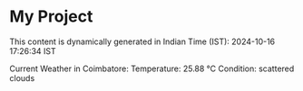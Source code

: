 # My Project

This content is dynamically generated in Indian Time (IST): 2024-10-16 17:26:34 IST


Current Weather in Coimbatore:
Temperature: 25.88 °C
Condition: scattered clouds
